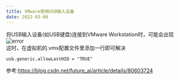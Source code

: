 ```yaml
---
title: VMware使用USB输入设备
date: 2022-03-06
---
```


将USB输入设备(如USB键盘)连接到VMware Workstation时，可能会出现  
![error](/Other/VMware-HID-error.png)  
这时，在虚拟机的.vmx配置文件里添加一行即可解决
```
usb.generic.allowLastHID = "TRUE"
```
参考:https://blog.csdn.net/future_ai/article/details/80603724